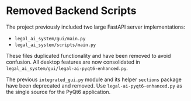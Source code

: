 # Removed Backend Scripts

The project previously included two large FastAPI server implementations:

- `legal_ai_system/gui/main.py`
- `legal_ai_system/scripts/main.py`

These files duplicated functionality and have been removed to avoid confusion.
All desktop features are now consolidated in
`legal_ai_system/gui/legal-ai-pyqt6-enhanced.py`.

The previous `integrated_gui.py` module and its helper `sections` package have
been deprecated and removed. Use `legal-ai-pyqt6-enhanced.py` as the single
source for the PyQt6 application.
